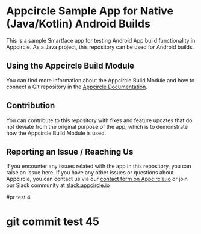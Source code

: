 # Appcircle Sample App for Native (Java/Kotlin) Android Builds
This is a sample Smartface app for testing Android App build functionality in Appcircle. As a Java project, this repository can be used for Android builds. 

## Using the Appcircle Build Module
You can find more information about the Appcircle Build Module and how to connect a Git repository in the [Appcircle Documentation](https://docs.appcircle.io/build/).

## Contribution
You can  contribute to this repository with fixes and feature updates that do not deviate from the original purpose of the app, which is to demonstrate how the Appcircle Build Module is used.

## Reporting an Issue / Reaching Us
If you encounter any issues related with the app in this repository, you can raise an issue here.
If you have any other issues or questions about Appcircle, you can contact us via our [contact form on Appcircle.io](https://appcircle.io/support) or join our Slack community at [slack.appcircle.io](slack.appcircle.io)

#pr test 4
# git commit test 45
